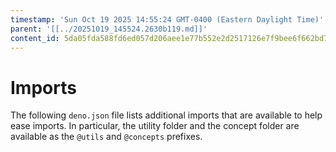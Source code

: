 ```yaml
---
timestamp: 'Sun Oct 19 2025 14:55:24 GMT-0400 (Eastern Daylight Time)'
parent: '[[../20251019_145524.2630b119.md]]'
content_id: 5da05fda588fd6ed057d206aee1e77b552e2d2517126e7f9bee6f662bd7c0afe
---
```


# Imports

The following `deno.json` file lists additional imports that are available to help ease imports. In particular, the utility folder and the concept folder are available as the `@utils` and `@concepts` prefixes.
